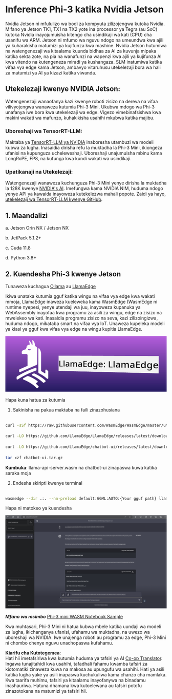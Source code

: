 <!--
CO_OP_TRANSLATOR_METADATA:
{
  "original_hash": "be4101a30d98e95a71d42c276e8bcd37",
  "translation_date": "2025-07-16T20:44:30+00:00",
  "source_file": "md/01.Introduction/03/Jetson_Inference.md",
  "language_code": "sw"
}
-->
# **Inference Phi-3 katika Nvidia Jetson**

Nvidia Jetson ni mfululizo wa bodi za kompyuta zilizojengwa kutoka Nvidia. Mifano ya Jetson TK1, TX1 na TX2 yote ina processor ya Tegra (au SoC) kutoka Nvidia inayojumuisha kitengo cha usindikaji wa kati (CPU) cha usanifu wa ARM. Jetson ni mfumo wa nguvu ndogo na umeundwa kwa ajili ya kuharakisha matumizi ya kujifunza kwa mashine. Nvidia Jetson hutumiwa na watengenezaji wa kitaalamu kuunda bidhaa za AI za kuvunja mipaka katika sekta zote, na pia na wanafunzi na wapenzi kwa ajili ya kujifunza AI kwa vitendo na kutengeneza miradi ya kushangaza. SLM inatumiwa katika vifaa vya edge kama Jetson, ambavyo vitaruhusu utekelezaji bora wa hali za matumizi ya AI ya kizazi katika viwanda.

## Utekelezaji kwenye NVIDIA Jetson:
Watengenezaji wanaofanya kazi kwenye roboti zisizo na dereva na vifaa vilivyojengwa wanaweza kutumia Phi-3 Mini. Ukubwa mdogo wa Phi-3 unafanya iwe bora kwa utekelezaji wa edge. Vigezo vimebinafsishwa kwa makini wakati wa mafunzo, kuhakikisha usahihi mkubwa katika majibu.

### Uboreshaji wa TensorRT-LLM:
Maktaba ya [TensorRT-LLM ya NVIDIA](https://github.com/NVIDIA/TensorRT-LLM?WT.mc_id=aiml-138114-kinfeylo) inaboresha utambuzi wa modeli kubwa za lugha. Inasaidia dirisha refu la muktadha la Phi-3 Mini, ikiongeza ufanisi na kupunguza ucheleweshaji. Uboreshaji unajumuisha mbinu kama LongRoPE, FP8, na kufunga kwa kundi wakati wa usindikaji.

### Upatikanaji na Utekelezaji:
Watengenezaji wanaweza kuchunguza Phi-3 Mini yenye dirisha la muktadha la 128K kwenye [NVIDIA's AI](https://www.nvidia.com/en-us/ai-data-science/generative-ai/). Imefungwa kama NVIDIA NIM, huduma ndogo yenye API ya kawaida inayoweza kutekelezwa mahali popote. Zaidi ya hayo, [utekelezaji wa TensorRT-LLM kwenye GitHub](https://github.com/NVIDIA/TensorRT-LLM).

## **1. Maandalizi**

a. Jetson Orin NX / Jetson NX

b. JetPack 5.1.2+

c. Cuda 11.8

d. Python 3.8+

## **2. Kuendesha Phi-3 kwenye Jetson**

Tunaweza kuchagua [Ollama](https://ollama.com) au [LlamaEdge](https://llamaedge.com)

Ikiwa unataka kutumia gguf katika wingu na vifaa vya edge kwa wakati mmoja, LlamaEdge inaweza kueleweka kama WasmEdge (WasmEdge ni runtime nyepesi, yenye utendaji wa juu, inayoweza kupanuka ya WebAssembly inayofaa kwa programu za asili za wingu, edge na zisizo na mwelekeo wa kati. Inasaidia programu zisizo na seva, kazi zilizoingizwa, huduma ndogo, mikataba smart na vifaa vya IoT. Unaweza kupeleka modeli ya kiasi ya gguf kwa vifaa vya edge na wingu kupitia LlamaEdge.

![llamaedge](../../../../../translated_images/llamaedge.e9d6ff96dff11cf729d0c895601ffb284d46998dd44022f5a3ebd3745c91e7db.sw.jpg)

Hapa kuna hatua za kutumia

1. Sakinisha na pakua maktaba na faili zinazohusiana

```bash

curl -sSf https://raw.githubusercontent.com/WasmEdge/WasmEdge/master/utils/install.sh | bash -s -- --plugin wasi_nn-ggml

curl -LO https://github.com/LlamaEdge/LlamaEdge/releases/latest/download/llama-api-server.wasm

curl -LO https://github.com/LlamaEdge/chatbot-ui/releases/latest/download/chatbot-ui.tar.gz

tar xzf chatbot-ui.tar.gz

```

**Kumbuka**: llama-api-server.wasm na chatbot-ui zinapaswa kuwa katika saraka moja

2. Endesha skiripti kwenye terminal

```bash

wasmedge --dir .:. --nn-preload default:GGML:AUTO:{Your gguf path} llama-api-server.wasm -p phi-3-chat

```

Hapa ni matokeo ya kuendesha

![llamaedgerun](../../../../../translated_images/llamaedgerun.bed921516c9a821cf23486eee46e18241c442f862976040c2681b36b905125a6.sw.png)

***Mfano wa msimbo*** [Phi-3 mini WASM Notebook Sample](https://github.com/Azure-Samples/Phi-3MiniSamples/tree/main/wasm)

Kwa muhtasari, Phi-3 Mini ni hatua kubwa mbele katika uundaji wa modeli za lugha, ikichanganya ufanisi, ufahamu wa muktadha, na uwezo wa uboreshaji wa NVIDIA. Iwe unajenga roboti au programu za edge, Phi-3 Mini ni chombo chenye nguvu unachopaswa kufahamu.

**Kiarifu cha Kutotegemea**:  
Hati hii imetafsiriwa kwa kutumia huduma ya tafsiri ya AI [Co-op Translator](https://github.com/Azure/co-op-translator). Ingawa tunajitahidi kwa usahihi, tafadhali fahamu kwamba tafsiri za kiotomatiki zinaweza kuwa na makosa au upungufu wa usahihi. Hati ya asili katika lugha yake ya asili inapaswa kuchukuliwa kama chanzo cha mamlaka. Kwa taarifa muhimu, tafsiri ya kitaalamu inayofanywa na binadamu inashauriwa. Hatuna dhamana kwa kutoelewana au tafsiri potofu zinazotokana na matumizi ya tafsiri hii.